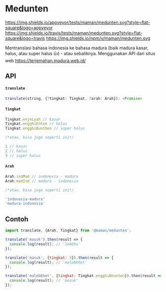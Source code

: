 # Medunten
https://img.shields.io/appveyor/tests/maman/medunten.svg?style=flat-square&logo=appveyor
https://img.shields.io/travis/tests/maman/medunten.svg?style=flat-square&logo=travis
https://img.shields.io/npm/v/maman/medunten.svg

Mentranslasi bahasa indonesia ke bahasa madura (baik madura kasar, halus, atau super halus 👍) - atau sebaliknya. Menggunakan API dari situs web https://terjemahan.madura.web.id/

## API

#### `translate`

```ts
translate(string, {?tingkat: Tingkat, ?arah: Arah}): <Promise>
```

#### `Tingkat`

```ts
Tingkat.enjeLyah // kasar
Tingkat.engghiEnten // halus
Tingkat.engghiBunthen // super halus

/*atau, bisa juga seperti ini*/

1 // kasar
2 // halus
3 // super halus
```

#### `Arah`

```ts
Arah.indMad // indonesia - madura
Arah.madInd // madura - indonesia

/*atau, bisa juga seperti ini*/

'indonesia-madura'
'madura-indonesia'
```

## Contoh

```js
import translate, {Arah, Tingkat} from '@maman/medunten';

translate('masuk').then(result => {
  console.log(result); // 'lebbhu'
});

translate('masuk', {tingkat: 3}).then(result => {
  console.log(result); // 'malebbhet'
});

translate('malebbhet', {tingkat: Tingkat.engghiBhunten}).then(result => {
  console.log(result); // 'masuk'
});
```